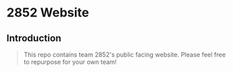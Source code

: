 # 2852 Website

## Introduction

> This repo contains team 2852's public facing website. Please feel free to repurpose for your own team!
